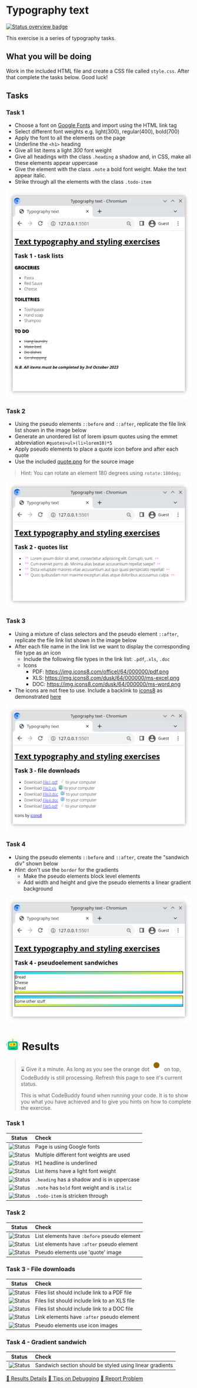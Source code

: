 # Typography text
[![Status overview badge](../../blob/badges/.github/badges/main/badge.svg)](#-results)


This exercise is a series of typography tasks.

## What you will be doing

Work in the included HTML file and create a CSS file called `style.css`. After that complete the tasks below. Good luck!

## Tasks

### Task 1

- Choose a font on [Google Fonts](https://fonts.google.com/) and import using the HTML link tag
- Select different font weights e.g. light(300), regular(400), bold(700)
- Apply the font to all the elements on the page
- Underline the `<h1>` heading
- Give all list items a light _300_ font weight
- Give all headings with the class `.heading` a shadow and, in CSS, make all these elements appear uppercase
- Give the element with the class `.note` a bold font weight. Make the text appear italic.
- Strike through all the elements with the class `.todo-item`

![Task 1 example](images/task-1.png "Shopping List Result")

### Task 2

- Using the pseudo elements `::before` and `::after`, replicate the file link list shown in the image below
- Generate an unordered list of lorem ipsum quotes using the emmet abbreviation `#quotes>ul>(li>lorem10)*5`
- Apply pseudo elements to place a quote icon before and after each quote
- Use the included [quote.png](./quote.png) for the source image

> Hint: You can rotate an element 180 degrees using `rotate:180deg;`

![Task 2 example](images/task-2.png)

### Task 3

- Using a mixture of class selectors and the pseudo element `::after`, replicate the file link list shown in the image below
- After each file name in the link list we want to display the corresponding file type as an icon
  - Include the following file types in the link list: `.pdf`,`.xls`, `.doc`
  - Icons
    - PDF: https://img.icons8.com/officel/64/000000/pdf.png
    - XLS: https://img.icons8.com/dusk/64/000000/ms-excel.png
    - DOC: https://img.icons8.com/dusk/64/000000/ms-word.png
- The icons are not free to use. Include a backlink to [icons8](https://icons8.com/) as demonstrated [here](https://icons8.com/license)

![Task 3 example](images/task-3.png)

### Task 4

- Using the pseudo elements `::before` and `::after`, create the "sandwich div" shown below
- _Hint_: don't use the `border` for the gradients
  - Make the pseudo elements block level elements
  - Add width and height and give the pseudo elements a linear gradient background

![Task 4 example](images/task-4.png)

[//]: # (autograding info start)
# <img src="https://github.com/DCI-EdTech/autograding-setup/raw/main/assets/bot-large.svg" alt="" data-canonical-src="https://github.com/DCI-EdTech/autograding-setup/raw/main/assets/bot-large.svg" height="31" /> Results
> ⌛ Give it a minute. As long as you see the orange dot ![processing](https://raw.githubusercontent.com/DCI-EdTech/autograding-setup/main/assets/processing.svg) on top, CodeBuddy is still processing. Refresh this page to see it's current status.
>
> This is what CodeBuddy found when running your code. It is to show you what you have achieved and to give you hints on how to complete the exercise.


### Task 1

|                 Status                  | Check                                                                                    |
| :-------------------------------------: | :--------------------------------------------------------------------------------------- |
| ![Status](../../blob/badges/.github/badges/main/status0.svg) | Page is using Google fonts |
| ![Status](../../blob/badges/.github/badges/main/status1.svg) | Multiple different font weights are used |
| ![Status](../../blob/badges/.github/badges/main/status2.svg) | H1 headline is underlined |
| ![Status](../../blob/badges/.github/badges/main/status3.svg) | List items have a light font weight |
| ![Status](../../blob/badges/.github/badges/main/status4.svg) | `.heading` has a shadow and is in uppercase |
| ![Status](../../blob/badges/.github/badges/main/status5.svg) | `.note` has `bold` font weight and is `italic` |
| ![Status](../../blob/badges/.github/badges/main/status6.svg) | `.todo-item` is stricken through |

### Task 2

|                 Status                  | Check                                                                                    |
| :-------------------------------------: | :--------------------------------------------------------------------------------------- |
| ![Status](../../blob/badges/.github/badges/main/status7.svg) | List elements have `:before` pseudo element |
| ![Status](../../blob/badges/.github/badges/main/status8.svg) | List elements have `:after` pseudo element |
| ![Status](../../blob/badges/.github/badges/main/status9.svg) | Pseudo elements use 'quote' image |

### Task 3 - File downloads

|                 Status                  | Check                                                                                    |
| :-------------------------------------: | :--------------------------------------------------------------------------------------- |
| ![Status](../../blob/badges/.github/badges/main/status10.svg) | Files list should include link to a PDF file |
| ![Status](../../blob/badges/.github/badges/main/status11.svg) | Files list should include link to an XLS file |
| ![Status](../../blob/badges/.github/badges/main/status12.svg) | Files list should include link to a DOC file |
| ![Status](../../blob/badges/.github/badges/main/status13.svg) | Link elements have `:after` pseudo element |
| ![Status](../../blob/badges/.github/badges/main/status14.svg) | Pseudo elements use icon images |

### Task 4 - Gradient sandwich

|                 Status                  | Check                                                                                    |
| :-------------------------------------: | :--------------------------------------------------------------------------------------- |
| ![Status](../../blob/badges/.github/badges/main/status15.svg) | Sandwich section should be styled using linear gradients |



[🔬 Results Details](../../actions)
[🐞 Tips on Debugging](https://github.com/DCI-EdTech/autograding-setup/wiki/How-to-work-with-CodeBuddy)
[📢 Report Problem](https://docs.google.com/forms/d/e/1FAIpQLSfS8wPh6bCMTLF2wmjiE5_UhPiOEnubEwwPLN_M8zTCjx5qbg/viewform?usp=pp_url&entry.652569746=uib-design-typography-text)


[//]: # (autograding info end)